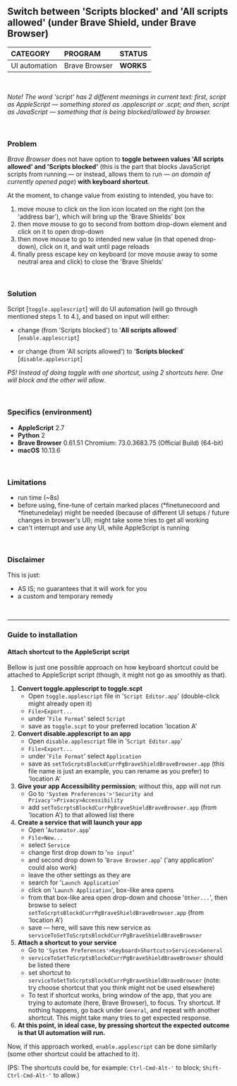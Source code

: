 ## Switch between 'Scripts blocked' and 'All scripts allowed' (under Brave Shield, under Brave Browser)


| CATEGORY 		| PROGRAM | STATUS 	 |
| :------------ | :--------------| :---------|
| UI automation | Brave Browser  | **WORKS** |


&nbsp;

*Note! The word 'script' has 2 different meanings in current text: first, script as AppleScript — something stored as .applescript or .scpt; and then, script as JavaScript — something that is being blocked/allowed by browser.*

&nbsp;

### Problem

*Brave Browser* does not have option to **toggle between values 'All scripts allowed' and 'Scripts blocked'** (this is the part that blocks JavaScript scripts from running — or instead, allows them to run — *on domain of currently opened page*) **with keyboard shortcut**.

At the moment, to change value from existing to intended, you have to: 
 1. move mouse to click on the lion icon located on the right (on the 'address bar'), which will bring up the 'Brave Shields' box
2. then move mouse to go to second from bottom drop-down element and click on it to open drop-down 
3. then move mouse to go to intended new value (in that opened drop-down), click on it, and wait until page reloads
4. finally press escape key on keyboard (or move mouse away to some neutral area and click) to close the 'Brave Shields'

&nbsp;

### Solution

Script [`toggle.applescript`] will do UI automation (will go through mentioned steps 1. to 4.), and based on input will either:

- change (from 'Scripts blocked') to '**All scripts allowed**'
[`enable.applescript`]

- or change (from 'All scripts allowed') to '**Scripts blocked**'
[`disable.applescript`]

*PS! Instead of doing toggle with one shortcut, using 2 shortcuts here. One will block and the other will allow.*

&nbsp;

### Specifics (environment)

- **AppleScript** 2.7
- **Python** 2
- **Brave Browser** 0.61.51 Chromium: 73.0.3683.75 (Official Build) (64-bit)
- **macOS** 10.13.6

&nbsp;

### Limitations

- run time (~8s)
- before using, fine-tune of certain marked places 
(*finetunecoord and 
*finetunedelay) might be needed (because of different UI setups / future changes in browser's UI); might take some tries to get all working
- can't interrupt and use any UI, while AppleScript is running

&nbsp;

### Disclaimer

This is just:
 
- AS IS; no guarantees that it will work for you
- a custom and temporary remedy

&nbsp;

---

### Guide to installation 
#### Attach shortcut to the AppleScript script

Bellow is just one possible approach on how keyboard shortcut could be attached to AppleScript script (though, it might not go as smoothly as that).

1. **Convert toggle.applescript to toggle.scpt**
    * Open `toggle.applescript` file in '`Script Editor.app`' (double-click might already open it)
    * `File>Export...`
    * under '`File Format`' select `Script`
    * save as `toggle.scpt` to your preferred location 'location A'
      &nbsp;    
2. **Convert disable.applescript to an app**
    * Open `disable.applescript` file in '`Script Editor.app`' 
    * `File>Export...`
    * under '`File Format`' select `Application`
    * save as `setToScrptsBlockdCurrPgBraveShieldBraveBrowser.app` (this file name is just an example, you can rename as you prefer) to 'location A'
      &nbsp;
3. **Give your app Accessibility permission**; without this, app will not run
    * Go to `'System Preferences'>'Security and Privacy'>Privacy>Accessibility`
    * add `setToScrptsBlockdCurrPgBraveShieldBraveBrowser.app` (from 'location A') to that allowed list there
      &nbsp;
4. **Create a service that will launch your app**
    * Open '`Automator.app`'
    * `File>New...`
    * select `Service`
    * change first drop down to '`no input`'
    * and second drop down to '`Brave Browser.app`' ('any application' could also work)
    * leave the other settings as they are
    * search for '`Launch Application`'
    * click on '`Launch Application`', box-like area opens
    * from that box-like area open drop-down and choose '`Other...`', then browse to select `setToScrptsBlockdCurrPgBraveShieldBraveBrowser.app` (from 'location A')
    * save — here, will save this new service as `serviceToSetToScrptsBlockdCurrPgBraveShieldBraveBrowser`
      &nbsp;
5. **Attach a shortcut to your service**
    * Go to `'System Preferences'>Keyboard>Shortcuts>Services>General`
    * `serviceToSetToScrptsBlockdCurrPgBraveShieldBraveBrowser` should be listed there
    * set shortcut to `serviceToSetToScrptsBlockdCurrPgBraveShieldBraveBrowser` (note: try choose shortcut that you think might not be used elsewhere)
      &nbsp;
    *  To test if shortcut works, bring window of the app, that you are trying to automate (here, Brave Browser), to focus. Try shortcut. If nothing happens, go back under `General`, and repeat with another shortcut. This might take many tries to get expected response.
      &nbsp;
6. **At this point, in ideal case, by pressing shortcut the expected outcome is that UI automation will run.**

Now, if this approach worked, `enable.applescript` can be done similarly (some other shortcut could be attached to it). 

(PS: The shortcuts could be, for example: `Ctrl-Cmd-Alt-'` to block; `Shift-Ctrl-Cmd-Alt-'` to allow.)
